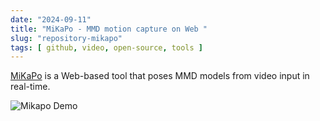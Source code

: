 ```yaml
---
date: "2024-09-11"
title: "MiKaPo - MMD motion capture on Web "
slug: "repository-mikapo"
tags: [ github, video, open-source, tools ]
---
```




[MiKaPo][1] is a Web-based tool that poses MMD models from video input in real-time.

![Mikapo Demo](https://raw.githubusercontent.com/AmyangXYZ/MiKaPo/main/demo1.gif)



   [1]: https://github.com/AmyangXYZ/MiKaPo
